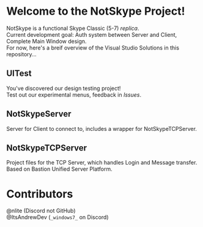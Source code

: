 # Welcome to the NotSkype Project!
NotSkype is a functional Skype Classic (5-7) _replica_.  
Current development goal: Auth system between Server and Client, Complete Main Window design.  
For now, here's a breif overview of the Visual Studio Solutions in this repository...  

## UITest
You've discovered our design testing project!  
Test out our experimental menus, feedback in _Issues_.  

## NotSkypeServer
Server for Client to connect to, includes a wrapper for NotSkypeTCPServer.  

## NotSkypeTCPServer
Project files for the TCP Server, which handles Login and Message transfer.  
Based on Bastion Unified Server Platform.  

# Contributors
@nlite (Discord not GitHub)  
@ItsAndrewDev (```_windows7_``` on Discord)
